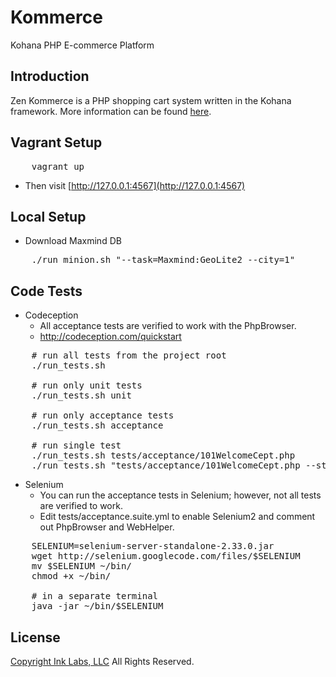 Kommerce
========

Kohana PHP E-commerce Platform

## Introduction

Zen Kommerce is a PHP shopping cart system written in the Kohana framework.
More information can be found [here](http://inklabs.github.io/kommerce/).

## Vagrant Setup

<pre>
	vagrant up
</pre>

* Then visit [http://127.0.0.1:4567](http://127.0.0.1:4567)

## Local Setup

* Download Maxmind DB

<pre>
	./run_minion.sh "--task=Maxmind:GeoLite2 --city=1"
</pre>

## Code Tests

* Codeception
	- All acceptance tests are verified to work with the PhpBrowser.
	- http://codeception.com/quickstart

<pre>
	# run all tests from the project root
	./run_tests.sh

	# run only unit tests
	./run_tests.sh unit

	# run only acceptance tests
	./run_tests.sh acceptance

	# run single test
	./run_tests.sh tests/acceptance/101WelcomeCept.php
	./run_tests.sh "tests/acceptance/101WelcomeCept.php --steps"
</pre>

* Selenium
	- You can run the acceptance tests in Selenium; however, not all tests are verified to work.
	- Edit tests/acceptance.suite.yml to enable Selenium2 and comment out PhpBrowser and WebHelper.

<pre>
	SELENIUM=selenium-server-standalone-2.33.0.jar
	wget http://selenium.googlecode.com/files/$SELENIUM
	mv $SELENIUM ~/bin/
	chmod +x ~/bin/

	# in a separate terminal
	java -jar ~/bin/$SELENIUM
</pre>

## License

[Copyright Ink Labs, LLC](https://github.com/inklabs/kommerce/blob/master/license.txt)
All Rights Reserved.
